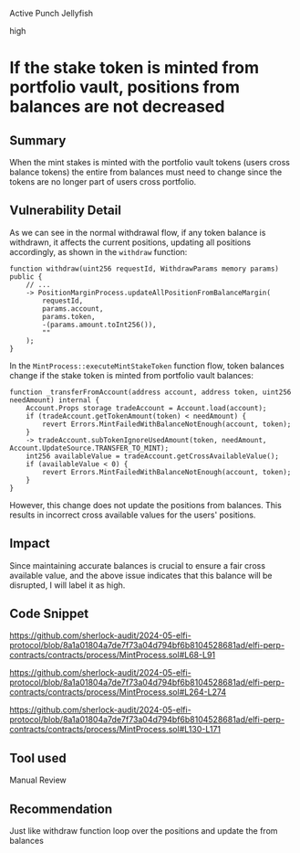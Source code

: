 Active Punch Jellyfish

high

# If the stake token is minted from portfolio vault, positions from balances are not decreased

## Summary
When the mint stakes is minted with the portfolio vault tokens (users cross balance tokens) the entire from balances must need to change since the tokens are no longer part of users cross portfolio. 
## Vulnerability Detail
As we can see in the normal withdrawal flow, if any token balance is withdrawn, it affects the current positions, updating all positions accordingly, as shown in the `withdraw` function:

```solidity
function withdraw(uint256 requestId, WithdrawParams memory params) public {
    // ...
    -> PositionMarginProcess.updateAllPositionFromBalanceMargin(
        requestId,
        params.account,
        params.token,
        -(params.amount.toInt256()),
        ""
    );
}
```

In the `MintProcess::executeMintStakeToken` function flow, token balances change if the stake token is minted from portfolio vault balances:

```solidity
function _transferFromAccount(address account, address token, uint256 needAmount) internal {
    Account.Props storage tradeAccount = Account.load(account);
    if (tradeAccount.getTokenAmount(token) < needAmount) {
        revert Errors.MintFailedWithBalanceNotEnough(account, token);
    }
    -> tradeAccount.subTokenIgnoreUsedAmount(token, needAmount, Account.UpdateSource.TRANSFER_TO_MINT);
    int256 availableValue = tradeAccount.getCrossAvailableValue();
    if (availableValue < 0) {
        revert Errors.MintFailedWithBalanceNotEnough(account, token);
    }
}
```

However, this change does not update the positions from balances. This results in incorrect cross available values for the users' positions.
## Impact
Since maintaining accurate balances is crucial to ensure a fair cross available value, and the above issue indicates that this balance will be disrupted, I will label it as high.
## Code Snippet
https://github.com/sherlock-audit/2024-05-elfi-protocol/blob/8a1a01804a7de7f73a04d794bf6b8104528681ad/elfi-perp-contracts/contracts/process/MintProcess.sol#L68-L91

https://github.com/sherlock-audit/2024-05-elfi-protocol/blob/8a1a01804a7de7f73a04d794bf6b8104528681ad/elfi-perp-contracts/contracts/process/MintProcess.sol#L264-L274

https://github.com/sherlock-audit/2024-05-elfi-protocol/blob/8a1a01804a7de7f73a04d794bf6b8104528681ad/elfi-perp-contracts/contracts/process/MintProcess.sol#L130-L171
## Tool used

Manual Review

## Recommendation
Just like withdraw function loop over the positions and update the from balances